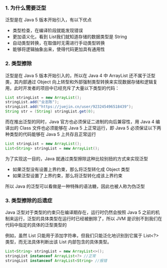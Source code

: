 ### 1. 为什么需要泛型

泛型是在 Java 5 版本开始引入，有以下优点

- 类型检查，在编译阶段就能发现错误
- 更加语义化，看到 List<String>我们就知道存储的数据类型是 String
- 自动类型转换，在取值时无需进行手动类型转换
- 能够将逻辑抽象出来，使得代码更加具有通用性

### 2. 类型擦除
  
泛型是在 Java 5 版本开始引入的，所以在 Java 4 中 ArrayList 还不属于泛型类，其内部通过 Object 向上转型和外部强制类型转换来实现数据存储和逻辑复用，此时开发者的项目中已经充斥了大量以下类型的代码：

```java
List stringList = new ArrayList();
stringList.add("业志陈");
stringList.add("https://juejin.cn/user/923245496518439");
String str = (String) stringList.get(0);
```

而在推出泛型的同时，Java 官方也必须保证二进制的向后兼容性，用 Java 4 编译出的 Class 文件也必须能够在 Java 5 上正常运行，即 Java 5 必须保证以下两种类型的代码能够在 Java 5 上共存且正常运行

```java
List stringList = new ArrayList();
List<String> stringList = new ArrayList();
```
  
为了实现这一目的，Java 就通过类型擦除这种比较别扭的方式来实现泛型
  
- 如果泛型没有设置上界约束，那么将泛型转化成 Object 类型
- 如果泛型设置了上界约束，那么将泛型转化成该上界约束

所以 Java 的泛型可以看做是一种特殊的语法糖，因此也被人称为伪泛型
  
### 3. 类型擦除的后遗症
  
Java 泛型对于类型的约束只在编译期存在，运行时仍然会按照 Java 5 之前的机制来运行，泛型的具体类型在运行时已经被删除了，所以 JVM 是识别不到我们在代码中指定的具体的泛型类型的

例如，虽然 List<String> 只能用于添加字符串，但我们只能泛化地识别到它属于 List<?> 类型，而无法具体判断出该 List 内部包含的具体类型。

```java
List<String> stringList = new ArrayList<>();
stringList instanceof ArrayList<?> //正常
stringList instanceof ArrayList<String> //报错
```
  
